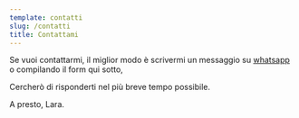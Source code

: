 ```yaml
---
template: contatti
slug: /contatti
title: Contattami
---
```


Se vuoi contattarmi, il miglior modo è scrivermi un messaggio su <a
            href="https://wa.me/393356785620"
            target="_blank"
            rel="noopener noreferrer"
          >whatsapp</a> o compilando il form qui sotto,

Cercherò di risponderti nel più breve tempo possibile.

A presto, <span class="red">Lara</span>.
